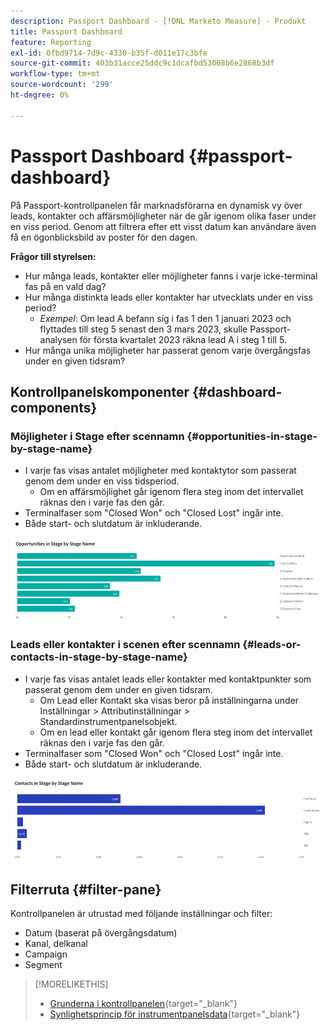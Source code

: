 ```yaml
---
description: Passport Dashboard - [!DNL Marketo Measure] - Produkt
title: Passport Dashboard
feature: Reporting
exl-id: 0fbd9714-7d9c-4330-b35f-d011e17c3bfe
source-git-commit: 403b31acce25ddc9c1dcafbd53008b6e2868b3df
workflow-type: tm+mt
source-wordcount: '299'
ht-degree: 0%

---
```


# Passport Dashboard {#passport-dashboard}

På Passport-kontrollpanelen får marknadsförarna en dynamisk vy över leads, kontakter och affärsmöjligheter när de går igenom olika faser under en viss period. Genom att filtrera efter ett visst datum kan användare även få en ögonblicksbild av poster för den dagen.

**Frågor till styrelsen:**

* Hur många leads, kontakter eller möjligheter fanns i varje icke-terminal fas på en vald dag?
* Hur många distinkta leads eller kontakter har utvecklats under en viss period?
   * _Exempel_: Om lead A befann sig i fas 1 den 1 januari 2023 och flyttades till steg 5 senast den 3 mars 2023, skulle Passport-analysen för första kvartalet 2023 räkna lead A i steg 1 till 5.
* Hur många unika möjligheter har passerat genom varje övergångsfas under en given tidsram?

## Kontrollpanelskomponenter {#dashboard-components}

### Möjligheter i Stage efter scennamn {#opportunities-in-stage-by-stage-name}

* I varje fas visas antalet möjligheter med kontaktytor som passerat genom dem under en viss tidsperiod.
   * Om en affärsmöjlighet går igenom flera steg inom det intervallet räknas den i varje fas den går.
* Terminalfaser som &quot;Closed Won&quot; och &quot;Closed Lost&quot; ingår inte.
* Både start- och slutdatum är inkluderande.

![](assets/passport-dashboard-1.png)

### Leads eller kontakter i scenen efter scennamn {#leads-or-contacts-in-stage-by-stage-name}

* I varje fas visas antalet leads eller kontakter med kontaktpunkter som passerat genom dem under en given tidsram.
   * Om Lead eller Kontakt ska visas beror på inställningarna under Inställningar > Attributinställningar > Standardinstrumentpanelsobjekt.
   * Om en lead eller kontakt går igenom flera steg inom det intervallet räknas den i varje fas den går.
* Terminalfaser som &quot;Closed Won&quot; och &quot;Closed Lost&quot; ingår inte.
* Både start- och slutdatum är inkluderande.

![](assets/passport-dashboard-2.png)

## Filterruta {#filter-pane}

Kontrollpanelen är utrustad med följande inställningar och filter:

* Datum (baserat på övergångsdatum)
* Kanal, delkanal
* Campaign
* Segment

>[!MORELIKETHIS]
>
>* [Grunderna i kontrollpanelen](/help/marketo-measure-discover-ui/dashboards/discover-dashboard-basics.md){target="_blank"}
>* [Synlighetsprincip för instrumentpanelsdata](/help/marketo-measure-discover-ui/dashboards/dashboard-data-visibility-policy.md){target="_blank"}
